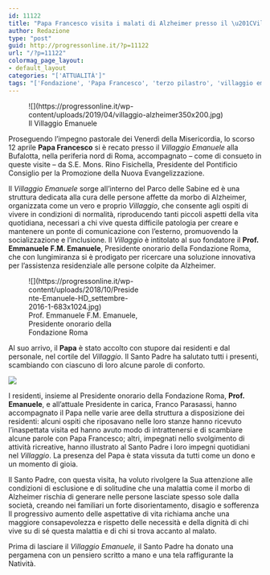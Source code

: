 ```yaml
---
id: 11122
title: "Papa Francesco visita i malati di Alzheimer presso il \u201CVillaggio Emanuele\u201D"
author: Redazione
type: "post"
guid: http://progressonline.it/?p=11122
url: "/?p=11122"
colormag_page_layout:
- default_layout
categories: "['ATTUALITÀ']"
tags: "['Fondazione', 'Papa Francesco', 'terzo pilastro', 'villaggio emanuele']"
---
```


<figure aria-describedby="caption-attachment-11124" class="wp-caption alignleft" id="attachment_11124" style="width: 400px">![](https://progressonline.it/wp-content/uploads/2019/04/villaggio-alzheimer350x200.jpg)<figcaption class="wp-caption-text" id="caption-attachment-11124">Il Villaggio Emanuele</figcaption></figure>

Proseguendo l’impegno pastorale dei Venerdì della Misericordia, lo scorso 12 aprile **Papa Francesco** si è recato presso il *Villaggio Emanuele* alla Bufalotta, nella periferia nord di Roma, accompagnato – come di consueto in queste visite – da S.E. Mons. Rino Fisichella, Presidente del Pontificio Consiglio per la Promozione della Nuova Evangelizzazione.

Il *Villaggio Emanuele* sorge all’interno del Parco delle Sabine ed è una struttura dedicata alla cura delle persone affette da morbo di Alzheimer, organizzata come un vero e proprio *Villaggio*, che consente agli ospiti di vivere in condizioni di normalità, riproducendo tanti piccoli aspetti della vita quotidiana, necessari a chi vive questa difficile patologia per creare e mantenere un ponte di comunicazione con l’esterno, promuovendo la socializzazione e l’inclusione. Il *Villaggio* è intitolato al suo fondatore il **Prof. Emmanuele F.M. Emanuele**, Presidente onorario della Fondazione Roma, che con lungimiranza si è prodigato per ricercare una soluzione innovativa per l’assistenza residenziale alle persone colpite da Alzheimer.

<figure aria-describedby="caption-attachment-10071" class="wp-caption alignright" id="attachment_10071" style="width: 223px">![](https://progressonline.it/wp-content/uploads/2018/10/Presidente-Emanuele-HD_settembre-2016-1-683x1024.jpg)<figcaption class="wp-caption-text" id="caption-attachment-10071">Prof. Emmanuele F.M. Emanuele, Presidente onorario della Fondazione Roma</figcaption></figure>

Al suo arrivo, il **Papa** è stato accolto con stupore dai residenti e dal personale, nel cortile del *Villaggio*. Il Santo Padre ha salutato tutti i presenti, scambiando con ciascuno di loro alcune parole di conforto.

![](https://progressonline.it/wp-content/uploads/2019/04/image2-473x1024.png)

I residenti, insieme al Presidente onorario della Fondazione Roma, **Prof. Emanuele**, e all’attuale Presidente in carica, Franco Parasassi, hanno accompagnato il Papa nelle varie aree della struttura a disposizione dei residenti: alcuni ospiti che riposavano nelle loro stanze hanno ricevuto l’inaspettata visita ed hanno avuto modo di intrattenersi e di scambiare alcune parole con Papa Francesco; altri, impegnati nello svolgimento di attività ricreative, hanno illustrato al Santo Padre i loro impegni quotidiani nel *Villaggio*. La presenza del Papa è stata vissuta da tutti come un dono e un momento di gioia.

Il Santo Padre, con questa visita, ha voluto rivolgere la Sua attenzione alle condizioni di esclusione e di solitudine che una malattia come il morbo di Alzheimer rischia di generare nelle persone lasciate spesso sole dalla società, creando nei familiari un forte disorientamento, disagio e sofferenza Il progressivo aumento delle aspettative di vita richiama anche una maggiore consapevolezza e rispetto delle necessità e della dignità di chi vive su di sé questa malattia e di chi si trova accanto al malato.

Prima di lasciare il *Villaggio Emanuele,* il Santo Padre ha donato una pergamena con un pensiero scritto a mano e una tela raffigurante la Natività.